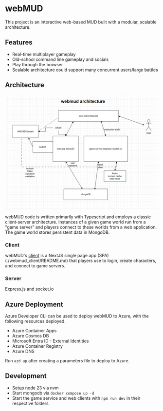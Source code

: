 # webMUD

This project is an interactive web-based MUD built with a modular, scalable architecture.

## Features
- Real-time multiplayer gameplay
- Old-school command line gameplay and socials
- Play through the browser
- Scalable architecture could support many concurrent users/large battles
  
## Architecture

![architecture diagram](./docs/img/architecture.png)

webMUD code is written primarily with Typescript and employs a classic client-server architecture. Instances of a given game world run from a "game server" and players connect to these worlds from a web application. The game world stores persistent data in MongoDB. 

### Client
webMUD's [client](./webmud_client/README.md) is a NextJS single page app (SPA) (./webmud_client/README.md) that players use to login, create characters, and connect to game servers. 

### Server
Express.js and socket.io

## Azure Deployment

Azure Developer CLI can be used to deploy webMUD to Azure, with the following resources deployed.

- Azure Container Apps
- Azure Cosmos DB
- Microsoft Entra ID - External Identities
- Azure Container Registry
- Azure DNS

Run ```azd up``` after creating a parameters file to deploy to Azure.

## Development

- Setup node 23 via nvm
- Start mongodb via ```docker compose up -d```
- Start the game service and web clients with ```npm run dev``` in their respective folders